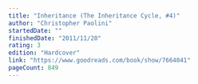 ```yaml
---
title: "Inheritance (The Inheritance Cycle, #4)"
author: "Christopher Paolini"
startedDate: ""
finishedDate: "2011/11/20"
rating: 3
edition: "Hardcover"
link: "https://www.goodreads.com/book/show/7664041"
pageCount: 849
---
```



